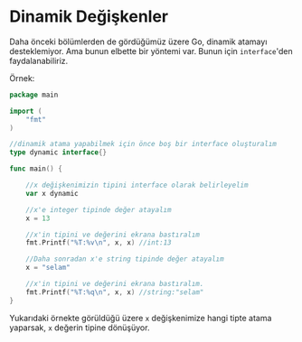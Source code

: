 # Dinamik Değişkenler

Daha önceki bölümlerden de gördüğümüz üzere Go, dinamik atamayı desteklemiyor. Ama bunun elbette bir yöntemi var. Bunun için `interface`'den faydalanabiliriz.

Örnek:

```go
package main

import (
	"fmt"
)

//dinamik atama yapabilmek için önce boş bir interface oluşturalım
type dynamic interface{}

func main() {

	//x değişkenimizin tipini interface olarak belirleyelim
	var x dynamic

	//x'e integer tipinde değer atayalım
	x = 13

	//x'in tipini ve değerini ekrana bastıralım
	fmt.Printf("%T:%v\n", x, x) //int:13

	//Daha sonradan x'e string tipinde değer atayalım
	x = "selam"

	//x'in tipini ve değerini ekrana bastıralım.
	fmt.Printf("%T:%q\n", x, x) //string:"selam"
}
```

Yukarıdaki örnekte görüldüğü üzere `x` değişkenimize hangi tipte atama yaparsak, `x` değerin tipine dönüşüyor.
